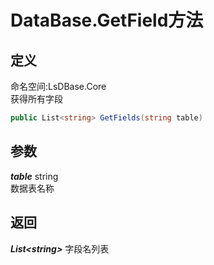 # DataBase.GetField方法
## 定义
命名空间:LsDBase.Core    
获得所有字段   
```C#
public List<string> GetFields(string table)
```
## 参数
***table***  string    
数据表名称   
## 返回
***List\<string>***
字段名列表